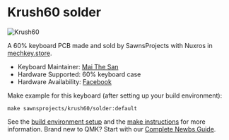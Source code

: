 # Krush60 solder

![Krush60](https://cdn.shopify.com/s/files/1/0299/9497/5365/files/4_-_2BS9fH2_2048x2048.jpg)

A 60% keyboard PCB made and sold by SawnsProjects with Nuxros in [mechkey.store](https://mechkey.store/blogs/store-updates/introducing-krush-65). 

* Keyboard Maintainer: [Mai The San](https://github.com/MaiTheSan)
* Hardware Supported: 60% keyboard case
* Hardware Availability: [Facebook](https://www.facebook.com/groups/vnmkmarket/posts/1410794482649627)

Make example for this keyboard (after setting up your build environment):

    make sawnsprojects/krush60/solder:default

See the [build environment setup](https://docs.qmk.fm/#/getting_started_build_tools) and the [make instructions](https://docs.qmk.fm/#/getting_started_make_guide) for more information. Brand new to QMK? Start with our [Complete Newbs Guide](https://docs.qmk.fm/#/newbs).